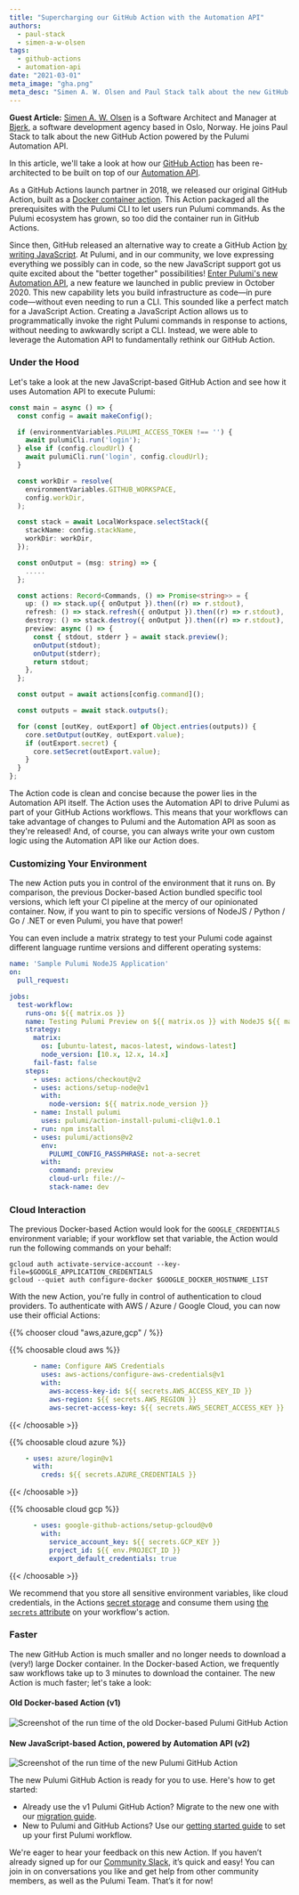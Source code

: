 ```yaml
---
title: "Supercharging our GitHub Action with the Automation API"
authors:
  - paul-stack
  - simen-a-w-olsen
tags:
  - github-actions
  - automation-api
date: "2021-03-01"
meta_image: "gha.png"
meta_desc: "Simen A. W. Olsen and Paul Stack talk about the new GitHub Action powered by the Pulumi Automation API"
---
```


**Guest Article:** [Simen A. W. Olsen](https://github.com/cobraz) is a Software Architect and Manager at [Bjerk](https://bjerk.io),
a software development agency based in Oslo, Norway. He joins Paul Stack to talk about the new GitHub Action powered by
the Pulumi Automation API.

In this article, we'll take a look at how our [GitHub Action](https://github.com/pulumi/actions) has been re-architected
to be built on top of our [Automation API](/blog/automation-api/).

<!--more-->

As a GitHub Actions launch partner in 2018, we released our original GitHub Action, built as a [Docker container action](https://docs.github.com/en/actions/creating-actions/creating-a-docker-container-action).
This Action packaged all the prerequisites with the Pulumi CLI to let users
run Pulumi commands. As the Pulumi ecosystem has grown, so too did the container run in GitHub Actions.

Since then, GitHub released an alternative way to create a GitHub Action
[by writing JavaScript](https://docs.github.com/en/actions/creating-actions/creating-a-javascript-action).
At Pulumi, and in our community, we love expressing everything we possibly can in code, so the new JavaScript support got us quite
excited about the "better together" possibilities! [Enter Pulumi's new Automation API](/blog/automation-api),
a new feature we launched in public preview in October 2020. This new capability lets you build infrastructure as code&mdash;in
pure code&mdash;without even needing to run a CLI. This sounded like a perfect match for a JavaScript Action.
Creating a JavaScript Action allows us to programmatically invoke the right Pulumi commands in response to actions, without needing to awkwardly
script a CLI. Instead, we were able to leverage the Automation API to fundamentally rethink our GitHub Action.

### Under the Hood

Let's take a look at the new JavaScript-based GitHub Action and see how it uses Automation API to execute Pulumi:

```typescript
const main = async () => {
  const config = await makeConfig();

  if (environmentVariables.PULUMI_ACCESS_TOKEN !== '') {
    await pulumiCli.run('login');
  } else if (config.cloudUrl) {
    await pulumiCli.run('login', config.cloudUrl);
  }

  const workDir = resolve(
    environmentVariables.GITHUB_WORKSPACE,
    config.workDir,
  );

  const stack = await LocalWorkspace.selectStack({
    stackName: config.stackName,
    workDir: workDir,
  });

  const onOutput = (msg: string) => {
    .....
  };

  const actions: Record<Commands, () => Promise<string>> = {
    up: () => stack.up({ onOutput }).then((r) => r.stdout),
    refresh: () => stack.refresh({ onOutput }).then((r) => r.stdout),
    destroy: () => stack.destroy({ onOutput }).then((r) => r.stdout),
    preview: async () => {
      const { stdout, stderr } = await stack.preview();
      onOutput(stdout);
      onOutput(stderr);
      return stdout;
    },
  };

  const output = await actions[config.command]();

  const outputs = await stack.outputs();

  for (const [outKey, outExport] of Object.entries(outputs)) {
    core.setOutput(outKey, outExport.value);
    if (outExport.secret) {
      core.setSecret(outExport.value);
    }
  }
};
```

The Action code is clean and concise because the power lies in the Automation API itself. The Action uses the Automation
API to drive Pulumi as part of your GitHub Actions workflows. This means that your workflows can take advantage of changes to Pulumi
and the Automation API as soon as they're released! And, of course, you can always write your own custom logic
using the Automation API like our Action does.

### Customizing Your Environment

The new Action puts you in control of the environment that it runs on. By comparison, the previous Docker-based
Action bundled specific tool versions, which left your CI pipeline at the mercy of our opinionated container. Now, if
you want to pin to specific versions of NodeJS / Python / Go / .NET or even Pulumi, you have that power!

You can even include a matrix strategy to test your Pulumi code against different language runtime versions and
different operating systems:

```yaml
name: 'Sample Pulumi NodeJS Application'
on:
  pull_request:

jobs:
  test-workflow:
    runs-on: ${{ matrix.os }}
    name: Testing Pulumi Preview on ${{ matrix.os }} with NodeJS ${{ matrix.node_version }}
    strategy:
      matrix:
        os: [ubuntu-latest, macos-latest, windows-latest]
        node_version: [10.x, 12.x, 14.x]
      fail-fast: false
    steps:
      - uses: actions/checkout@v2
      - uses: actions/setup-node@v1
        with:
          node-version: ${{ matrix.node_version }}
      - name: Install pulumi
        uses: pulumi/action-install-pulumi-cli@v1.0.1
      - run: npm install
      - uses: pulumi/actions@v2
        env:
          PULUMI_CONFIG_PASSPHRASE: not-a-secret
        with:
          command: preview
          cloud-url: file://~
          stack-name: dev
```

### Cloud Interaction

The previous Docker-based Action would look for the `GOOGLE_CREDENTIALS` environment
variable; if your workflow set that variable, the Action would run the following commands on your behalf:

```shell
gcloud auth activate-service-account --key-file=$GOOGLE_APPLICATION_CREDENTIALS
gcloud --quiet auth configure-docker $GOOGLE_DOCKER_HOSTNAME_LIST
```

With the new Action, you're fully in control of  authentication to cloud providers. To authenticate
with AWS / Azure / Google Cloud, you can now use their official Actions:

{{% chooser cloud "aws,azure,gcp" / %}}

{{% choosable cloud aws %}}

```yaml
      - name: Configure AWS Credentials
        uses: aws-actions/configure-aws-credentials@v1
        with:
          aws-access-key-id: ${{ secrets.AWS_ACCESS_KEY_ID }}
          aws-region: ${{ secrets.AWS_REGION }}
          aws-secret-access-key: ${{ secrets.AWS_SECRET_ACCESS_KEY }}
```

{{< /choosable >}}

{{% choosable cloud azure %}}

```yaml
    - uses: azure/login@v1
      with:
        creds: ${{ secrets.AZURE_CREDENTIALS }}
```

{{< /choosable >}}

{{% choosable cloud gcp %}}

```yaml
      - uses: google-github-actions/setup-gcloud@v0
        with:
          service_account_key: ${{ secrets.GCP_KEY }}
          project_id: ${{ env.PROJECT_ID }}
          export_default_credentials: true
```

{{< /choosable >}}

We recommend that you store all sensitive environment variables, like cloud credentials, in the
Actions [secret storage](https://docs.github.com/en/actions/reference/encrypted-secrets/)
and consume them using
[the `secrets` attribute](https://docs.github.com/en/actions/reference/encrypted-secrets#using-encrypted-secrets-in-a-workflow)
on your workflow's action.

### Faster

The new GitHub Action is much smaller and no longer needs to download a (very!) large Docker container. In the Docker-based
Action, we frequently saw workflows take up to 3 minutes to download the container. The new Action is much faster;
let's take a look:

#### Old Docker-based Action (v1)

![Screenshot of the run time of the old Docker-based Pulumi GitHub Action](old-action.png)

#### New JavaScript-based Action, powered by Automation API (v2)

![Screenshot of the run time of the new Pulumi GitHub Action](new-action.png)

The new Pulumi GitHub Action is ready for you to use. Here's how to get started:

- Already use the v1 Pulumi GitHub Action? Migrate to the new one with our [migration guide](/docs/using-pulumi/continuous-delivery/github-actions#migrating-from-github-action-v1).
- New to Pulumi and GitHub Actions? Use our [getting started guide](/docs/using-pulumi/continuous-delivery/github-actions/) to set up your first Pulumi workflow.

We're eager to hear your feedback on this new Action. If you haven’t already signed up for our [Community Slack](https://slack.pulumi.com/), it’s
quick and easy! You can join in on conversations you like and get help from other community members, as well as the Pulumi Team. That’s it for now!
